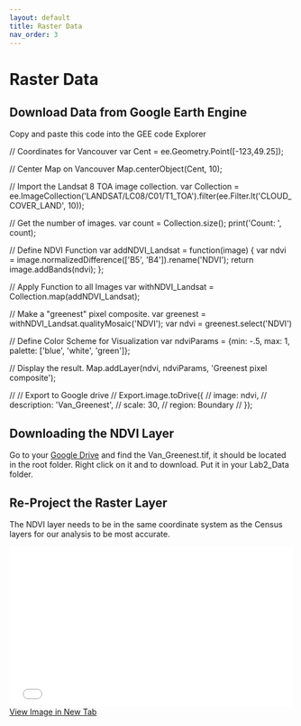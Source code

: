 ```yaml
---
layout: default
title: Raster Data
nav_order: 3
---
```


# Raster Data

## Download Data from Google Earth Engine

Copy and paste this code into the GEE code Explorer

  // Coordinates for Vancouver
  var Cent = ee.Geometry.Point([-123,49.25]);

  // Center Map on Vancouver
  Map.centerObject(Cent, 10);

  // Import the Landsat 8 TOA image collection.
  var Collection = ee.ImageCollection('LANDSAT/LC08/C01/T1_TOA').filter(ee.Filter.lt('CLOUD_COVER_LAND', 10));

  // Get the number of images.
  var count = Collection.size();
  print('Count: ', count);

  // Define NDVI Function
  var addNDVI_Landsat = function(image) {
    var ndvi = image.normalizedDifference(['B5', 'B4']).rename('NDVI');
    return image.addBands(ndvi);
  };

  // Apply Function to all Images
  var withNDVI_Landsat = Collection.map(addNDVI_Landsat);

  // Make a "greenest" pixel composite.
  var greenest = withNDVI_Landsat.qualityMosaic('NDVI');
  var ndvi = greenest.select('NDVI')

  // Define Color Scheme for Visualization
  var ndviParams = {min: -.5, max: 1, palette: ['blue', 'white', 'green']};

  // Display the result.
  Map.addLayer(ndvi, ndviParams, 'Greenest pixel composite');

  // // Export to Google drive
  // Export.image.toDrive({
  //   image: ndvi,
  //   description: 'Van_Greenest',
  //   scale: 30,
  //   region: Boundary
  // });

## Downloading the NDVI Layer

Go to your [Google Drive](https://drive.google.com/drive/my-drive) and find the Van_Greenest.tif, it should be located in the root folder.  Right click on it and to download.  Put it in your Lab2_Data folder.

## Re-Project the Raster Layer

The NDVI layer needs to be in the same coordinate system as the Census layers for our analysis to be most accurate.


<div style="overflow: hidden;
  padding-top: 56.25%;
  position: relative">
  <iframe src="ProjectRasters.mp4" title="Processes" scrolling="no" frameborder="0"
    style="border: 0;
   height: 100%;
   left: 0;
   position: absolute;
   top: 0;
   width: 100%;">
   <p>Your browser does not support iframes.</p>
 </iframe>
</div>
<a href="ProjectRasters.mp4" target="_blank">View Image in New Tab</a>
